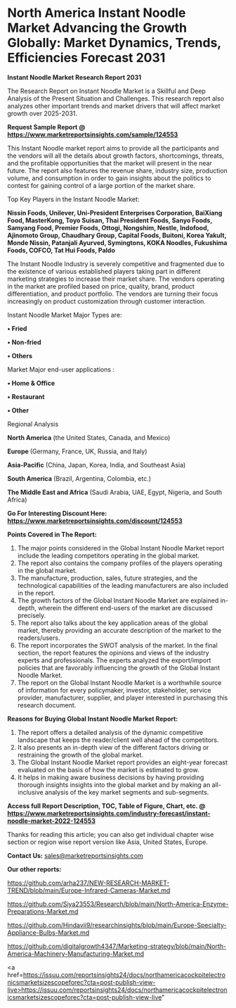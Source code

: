 # North America Instant Noodle Market Advancing the Growth Globally: Market Dynamics, Trends, Efficiencies Forecast 2031

<strong>Instant Noodle Market Research Report 2031</strong>

The Research Report on Instant Noodle Market is a Skillful and Deep Analysis of the Present Situation and Challenges. This research report also analyzes other important trends and market drivers that will affect market growth over 2025-2031.

<strong>Request Sample Report @ <a href=https://www.marketreportsinsights.com/sample/124553>https://www.marketreportsinsights.com/sample/124553</a></strong>

This Instant Noodle market report aims to provide all the participants and the vendors will all the details about growth factors, shortcomings, threats, and the profitable opportunities that the market will present in the near future. The report also features the revenue share, industry size, production volume, and consumption in order to gain insights about the politics to contest for gaining control of a large portion of the market share.

Top Key Players in the Instant Noodle Market:

<strong>Nissin Foods, Unilever, Uni-President Enterprises Corporation, BaiXiang Food, MasterKong, Toyo Suisan, Thai President Foods, Sanyo Foods, Samyang Food, Premier Foods, Ottogi, Nongshim, Nestle, Indofood, Ajinomoto Group, Chaudhary Group, Capital Foods, Buitoni, Korea Yakult, Monde Nissin, Patanjali Ayurved, Symingtons, KOKA Noodles, Fukushima Foods, COFCO, Tat Hui Foods, Paldo</strong>

The Instant Noodle Industry is severely competitive and fragmented due to the existence of various established players taking part in different marketing strategies to increase their market share. The vendors operating in the market are profiled based on price, quality, brand, product differentiation, and product portfolio. The vendors are turning their focus increasingly on product customization through customer interaction.

Instant Noodle Market Major Types are:

<strong>• Fried

• Non-fried

• Others</strong>

Market Major end-user applications :

<strong>• Home & Office

• Restaurant

• Other</strong>

Regional Analysis

</u><strong><b>North America</b></strong> (the United States, Canada, and Mexico)

<strong><b>Europe </b></strong>(Germany, France, UK, Russia, and Italy)

<strong><b>Asia-Pacific</b></strong> (China, Japan, Korea, India, and Southeast Asia)

<strong><b>South America</b></strong> (Brazil, Argentina, Colombia, etc.)

<strong><b>The Middle East and Africa</b></strong> (Saudi Arabia, UAE, Egypt, Nigeria, and South Africa)

<strong>Go For Interesting Discount Here: <a href=https://www.marketreportsinsights.com/discount/124553>https://www.marketreportsinsights.com/discount/124553</a></strong>

<strong>Points Covered in The Report:</strong>
<ol>
  <li>The major points considered in the Global Instant Noodle Market report include the leading competitors operating in the global market.</li>
  <li>The report also contains the company profiles of the players operating in the global market.</li>
  <li>The manufacture, production, sales, future strategies, and the technological capabilities of the leading manufacturers are also included in the report.</li>
  <li>The growth factors of the Global Instant Noodle Market are explained in-depth, wherein the different end-users of the market are discussed precisely.</li>
  <li>The report also talks about the key application areas of the global market, thereby providing an accurate description of the market to the readers/users.</li>
  <li>The report incorporates the SWOT analysis of the market. In the final section, the report features the opinions and views of the industry experts and professionals. The experts analyzed the export/import policies that are favorably influencing the growth of the Global Instant Noodle Market.</li>
  <li>The report on the Global Instant Noodle Market is a worthwhile source of information for every policymaker, investor, stakeholder, service provider, manufacturer, supplier, and player interested in purchasing this research document.</li>
</ol>
<strong>Reasons for Buying Global Instant Noodle Market Report:</strong>

<ol>
  <li>The report offers a detailed analysis of the dynamic competitive landscape that keeps the reader/client well ahead of the competitors.</li>
  <li>It also presents an in-depth view of the different factors driving or restraining the growth of the global market.</li>
  <li>The Global Instant Noodle Market report provides an eight-year forecast evaluated on the basis of how the market is estimated to grow.</li>
  <li>It helps in making aware business decisions by having providing thorough insights insights into the global market and by making an all-inclusive analysis of the key market segments and sub-segments.</li>
</ol>
<strong>Access full Report Description, TOC, Table of Figure, Chart, etc. @ <a href=https://www.marketreportsinsights.com/industry-forecast/instant-noodle-market-2022-124553>https://www.marketreportsinsights.com/industry-forecast/instant-noodle-market-2022-124553</a></strong>


Thanks for reading this article; you can also get individual chapter wise section or region wise report version like Asia, United States, Europe.

<strong>Contact Us:</strong>
sales@marketreportsinsights.com

<strong>Our other reports:</strong>

<a href=https://github.com/arha237/NEW-RESEARCH-MARKET-TREND/blob/main/Europe-Infrared-Cameras-Market.md>https://github.com/arha237/NEW-RESEARCH-MARKET-TREND/blob/main/Europe-Infrared-Cameras-Market.md</a>

<a href=https://github.com/Siya23553/Research/blob/main/North-America-Enzyme-Preparations-Market.md>https://github.com/Siya23553/Research/blob/main/North-America-Enzyme-Preparations-Market.md</a>

<a href=https://github.com/Hindavii9/researchinsights/blob/main/Europe-Specialty-Appliance-Bulbs-Market.md>https://github.com/Hindavii9/researchinsights/blob/main/Europe-Specialty-Appliance-Bulbs-Market.md</a>

<a href=https://github.com/digitalgrowth4347/Marketing-strategy/blob/main/North-America-Machinery-Manufacturing-Market.md>https://github.com/digitalgrowth4347/Marketing-strategy/blob/main/North-America-Machinery-Manufacturing-Market.md</a>

<a href=https://issuu.com/reportsinsights24/docs/northamericacockpitelectronicsmarketsizescopeforec?cta=post-publish-view-live>https://issuu.com/reportsinsights24/docs/northamericacockpitelectronicsmarketsizescopeforec?cta=post-publish-view-live</a>"
